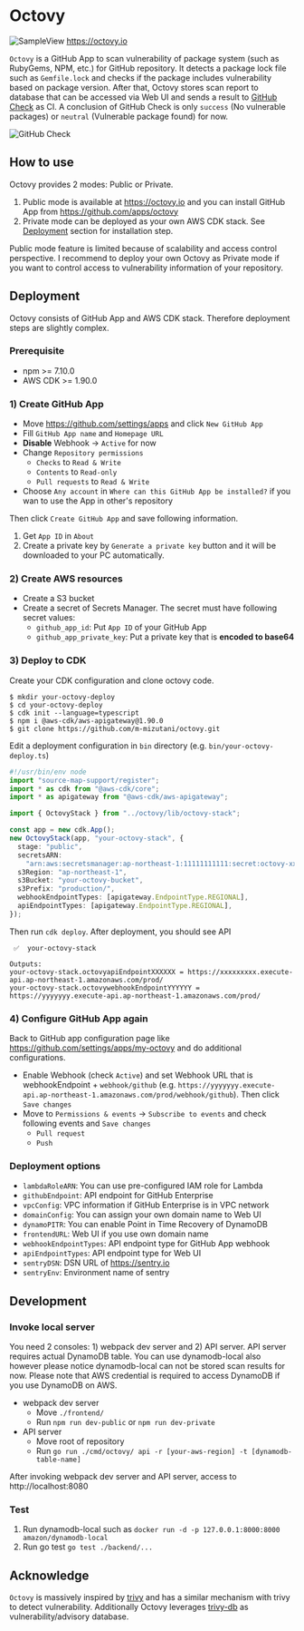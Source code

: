 # Octovy

![SampleView](https://user-images.githubusercontent.com/605953/120887167-48f7eb80-c62c-11eb-877d-79f081367c81.png)
https://octovy.io

`Octovy` is a GitHub App to scan vulnerability of package system (such as RubyGems, NPM, etc.) for GitHub repository. It detects a package lock file such as `Gemfile.lock` and checks if the package includes vulnerability based on package version. After that, Octovy stores scan report to database that can be accessed via Web UI and sends a result to [GitHub Check](https://docs.github.com/en/rest/reference/checks) as CI. A conclusion of GitHub Check is only `success` (No vulnerable packages) or `neutral` (Vulnerable package found) for now.

![GitHub Check](https://user-images.githubusercontent.com/605953/120887551-82c9f180-c62e-11eb-8049-1f5e448b4dc5.png)

## How to use

Octovy provides 2 modes: Public or Private.

1. Public mode is available at https://octovy.io and you can install GitHub App from https://github.com/apps/octovy
2. Private mode can be deployed as your own AWS CDK stack. See [Deployment](#Deployment) section for installation step.

Public mode feature is limited because of scalability and access control perspective. I recommend to deploy your own Octovy as Private mode if you want to control access to vulnerability information of your repository.

## Deployment

Octovy consists of GitHub App and AWS CDK stack. Therefore deployment steps are slightly complex.

### Prerequisite

- npm >= 7.10.0
- AWS CDK >= 1.90.0

### 1) Create GitHub App

- Move https://github.com/settings/apps and click `New GitHub App`
- Fill `GitHub App name` and `Homepage URL`
- **Disable** Webhook -> `Active` for now
- Change `Repository permissions`
  - `Checks` to `Read & Write`
  - `Contents` to `Read-only`
  - `Pull requests` to `Read & Write`
- Choose `Any account` in `Where can this GitHub App be installed?` if you wan to use the App in other's repository

Then click `Create GitHub App` and save following information.

1. Get `App ID` in `About`
2. Create a private key by `Generate a private key` button and it will be downloaded to your PC automatically.

### 2) Create AWS resources

- Create a S3 bucket
- Create a secret of Secrets Manager. The secret must have following secret values:
  - `github_app_id`: Put `App ID` of your GitHub App
  - `github_app_private_key`: Put a private key that is **encoded to base64**

### 3) Deploy to CDK

Create your CDK configuration and clone octovy code.

```
$ mkdir your-octovy-deploy
$ cd your-octovy-deploy
$ cdk init --language=typescript
$ npm i @aws-cdk/aws-apigateway@1.90.0
$ git clone https://github.com/m-mizutani/octovy.git
```

Edit a deployment configuration in `bin` directory (e.g. `bin/your-octovy-deploy.ts`)

```ts
#!/usr/bin/env node
import "source-map-support/register";
import * as cdk from "@aws-cdk/core";
import * as apigateway from "@aws-cdk/aws-apigateway";

import { OctovyStack } from "../octovy/lib/octovy-stack";

const app = new cdk.App();
new OctovyStack(app, "your-octovy-stack", {
  stage: "public",
  secretsARN:
    "arn:aws:secretsmanager:ap-northeast-1:11111111111:secret:octovy-xxxxxx",
  s3Region: "ap-northeast-1",
  s3Bucket: "your-octovy-bucket",
  s3Prefix: "production/",
  webhookEndpointTypes: [apigateway.EndpointType.REGIONAL],
  apiEndpointTypes: [apigateway.EndpointType.REGIONAL],
});
```

Then run `cdk deploy`. After deployment, you should see API

```
 ✅  your-octovy-stack

Outputs:
your-octovy-stack.octovyapiEndpointXXXXXX = https://xxxxxxxxx.execute-api.ap-northeast-1.amazonaws.com/prod/
your-octovy-stack.octovywebhookEndpointYYYYYY = https://yyyyyyy.execute-api.ap-northeast-1.amazonaws.com/prod/
```

### 4) Configure GitHub App again

Back to GitHub app configuration page like https://github.com/settings/apps/my-octovy and do additional configurations.

- Enable Webhook (check `Active`) and set Webhook URL that is webhookEndpoint + `webhook/github` (e.g. `https://yyyyyyy.execute-api.ap-northeast-1.amazonaws.com/prod/webhook/github`). Then click `Save changes`
- Move to `Permissions & events` -> `Subscribe to events` and check following events and `Save changes`
  - `Pull request`
  - `Push`

### Deployment options

- `lambdaRoleARN`: You can use pre-configured IAM role for Lambda
- `githubEndpoint`: API endpoint for GitHub Enterprise
- `vpcConfig`: VPC information if GitHub Enterprise is in VPC network
- `domainConfig`: You can assign your own domain name to Web UI
- `dynamoPITR`: You can enable Point in Time Recovery of DynamoDB
- `frontendURL`: Web UI if you use own domain name
- `webhookEndpointTypes`: API endpoint type for GitHub App webhook
- `apiEndpointTypes`: API endpoint type for Web UI
- `sentryDSN`: DSN URL of https://sentry.io
- `sentryEnv`: Environment name of sentry

## Development

### Invoke local server

You need 2 consoles: 1) webpack dev server and 2) API server. API server requires actual DynamoDB table. You can use dynamodb-local also however please notice dynamodb-local can not be stored scan results for now. Please note that AWS credential is required to access DynamoDB if you use DynamoDB on AWS.

- webpack dev server
  - Move `./frontend/`
  - Run `npm run dev-public` or `npm run dev-private`
- API server
  - Move root of repository
  - Run `go run ./cmd/octovy/ api -r [your-aws-region] -t [dynamodb-table-name]`

After invoking webpack dev server and API server, access to http://localhost:8080

### Test

1. Run dynamodb-local such as `docker run -d -p 127.0.0.1:8000:8000 amazon/dynamodb-local`
2. Run go test `go test ./backend/...`

## Acknowledge

`Octovy` is massively inspired by [trivy](https://github.com/aquasecurity/trivy) and has a similar mechanism with trivy to detect vulnerability. Additionally Octovy leverages [trivy-db](https://github.com/aquasecurity/trivy-db) as vulnerability/advisory database.
